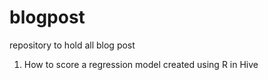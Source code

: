 # blogpost
repository to hold all blog post

1) How to score a regression model created using R in Hive
